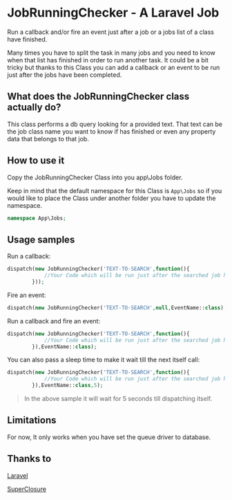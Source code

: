 # JobRunningChecker - A Laravel Job

Run a callback and/or fire an event just after a job or a jobs list of a class have finished.

Many times you have to split the task in many jobs and you need to know when that list has finished in order to run another task.
 It could be a bit tricky but thanks to this Class you can add a callback or an event to be run just after the jobs have been completed.


## What does the JobRunningChecker class actually do?

This class performs a db query looking for a provided text.
 That text can be the job class name you want to know if has finished or even any property data that belongs to that job.

## How to use it

Copy the JobRunningChecker Class into you app\Jobs folder.

Keep in mind that the default namespace for this Class is `App\Jobs` so if you would like to place the Class under another folder you have to update the namespace.

```php
namespace App\Jobs;
```

## Usage samples

Run a callback:

```php
dispatch(new JobRunningChecker('TEXT-TO-SEARCH',function(){
            //Your Code which will be run just after the searched job has finished
        }));
```

Fire an event:

```php
dispatch(new JobRunningChecker('TEXT-TO-SEARCH',null,EventName::class);
```

Run a callback and fire an event:

```php
dispatch(new JobRunningChecker('TEXT-TO-SEARCH',function(){
            //Your Code which will be run just after the searched job has finished
        }),EventName::class);
```

You can also pass a sleep time to make it wait till the next itself call:

```php
dispatch(new JobRunningChecker('TEXT-TO-SEARCH',function(){
            //Your Code which will be run just after the searched job has finished
        }),EventName::class,5);
```
> In the above sample it will wait for 5 seconds till dispatching itself.

## Limitations

For now, It only works when you have set the queue driver to database.

## Thanks to

[Laravel](https://laravel.com/)

[SuperClosure](https://github.com/jeremeamia/super_closure)